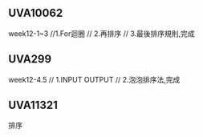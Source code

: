 ## UVA10062
week12-1~3
//1.For迴圈
// 2.再排序
// 3.最後排序規則,完成
## UVA299
week12-4.5
// 1.INPUT OUTPUT
// 2.泡泡排序法,完成
## UVA11321
排序

